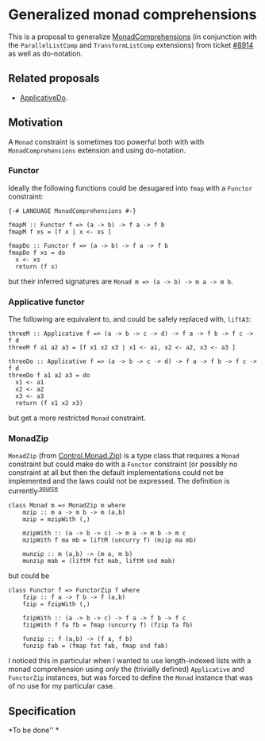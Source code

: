 # Generalized monad comprehensions


This is a proposal to generalize [MonadComprehensions](monad-comprehensions) (in conjunction with the `ParallelListComp` and `TransformListComp` extensions) from ticket [\#8914](https://gitlab.haskell.org/ghc/ghc/issues/8914) as well as do-notation.

## Related proposals

- [ApplicativeDo](applicative-do).

## Motivation


A `Monad` constraint is sometimes too powerful both with with `MonadComprehensions` extension and using do-notation. 

### Functor


Ideally the following functions could be desugared into `fmap` with a `Functor` constraint:

```wiki
{-# LANGUAGE MonadComprehensions #-}

fmapM :: Functor f => (a -> b) -> f a -> f b
fmapM f xs = [f x | x <- xs ]

fmapDo :: Functor f => (a -> b) -> f a -> f b
fmapDo f xs = do
  x <- xs
  return (f x)
```


but their inferred signatures are `Monad m => (a -> b) -> m a -> m b`.

### Applicative functor


The following are equivalent to, and could be safely replaced with, `liftA3`:

```wiki
threeM :: Applicative f => (a -> b -> c -> d) -> f a -> f b -> f c -> f d
threeM f a1 a2 a3 = [f x1 x2 x3 | x1 <- a1, x2 <- a2, x3 <- a3 ]

threeDo :: Applicative f => (a -> b -> c -> d) -> f a -> f b -> f c -> f d
threeDo f a1 a2 a3 = do
  x1 <- a1
  x2 <- a2
  x3 <- a3
  return (f x1 x2 x3)
```


but get a more restricted `Monad` constraint.

### MonadZip

`MonadZip` (from [Control.Monad.Zip](http://hackage.haskell.org/package/base-4.4.0.0/docs/Control-Monad-Zip.html)) is a type class that requires a `Monad` constraint but could make do with a `Functor` constraint (or possibly no constraint at all but then the default implementations could not be implemented and the laws could not be expressed. The definition is currently<sup>[ source](http://hackage.haskell.org/package/base-4.4.0.0/docs/src/Control-Monad-Zip.html)</sup>

```wiki
class Monad m => MonadZip m where
    mzip :: m a -> m b -> m (a,b)
    mzip = mzipWith (,)

    mzipWith :: (a -> b -> c) -> m a -> m b -> m c
    mzipWith f ma mb = liftM (uncurry f) (mzip ma mb)

    munzip :: m (a,b) -> (m a, m b)
    munzip mab = (liftM fst mab, liftM snd mab)
```


but could be

```wiki
class Functor f => FunctorZip f where
    fzip :: f a -> f b -> f (a,b)
    fzip = fzipWith (,)

    fzipWith :: (a -> b -> c) -> f a -> f b -> f c
    fzipWith f fa fb = fmap (uncurry f) (fzip fa fb)

    funzip :: f (a,b) -> (f a, f b)
    funzip fab = (fmap fst fab, fmap snd fab)
```


I noticed this in particular when I wanted to use length-indexed lists with a monad comprehension using *only* the (trivially defined) `Applicative` and `FunctorZip` instances, but was forced to define the `Monad` instance that was of no use for my particular case.


## Specification



*To be done''
*


